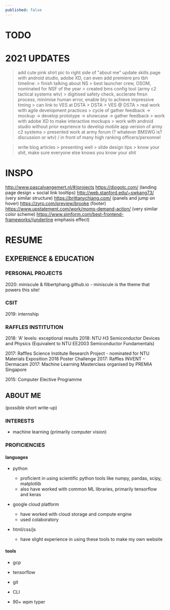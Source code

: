 ```yaml
---
published: false
---
```


# TODO

# 2021 UPDATES
> add cute pink shirt pic to right side of "about me"
> update skills page with android studio, adobe XD, can even add premiere pro tbh
> timeline:
    > finish talking about NS
        > best launcher crew, OSOM, nominated for NSF of the year
        > created bms config tool (army c2 tactical systems wtv)
        > digitised safety check, acclerate fmsn process, minimise human error, enable bty to achieve impressive timing
        > can link to VES at DSTA
    > DSTA
        > VES @ DSTA 
        > real work with agile development practices
        > cycle of gather feedback -> mockup -> develop prototype -> showcase -> gather feedback
        > work with adobe XD to make interactive mockups
        > work with android studio without prior exprience to develop mobile app version of army c2 systems
        > presented work at army forum (? whatever BMSWG is? discussion or wtv) / in front of many high ranking officers/personnel


> write blog articles
    > presenting well
        > slide design tips
        > know your shit, make sure everyone else knows you know your shit














# INSPO
http://www.pascalvangemert.nl/#/projects
https://diogotc.com/ (landing page design + social link tooltips)
http://web.stanford.edu/~swkang73/ (very similar structure)
https://brittanychiang.com/ (panels and jump on hover)
https://zyro.com/preview/brooke (footer)
https://www.upstatement.com/work/moms-demand-action/ (very similar color scheme)
https://www.simform.com/best-frontend-frameworks/(underline emphasis effect)

# RESUME

## EXPERIENCE & EDUCATION

### PERSONAL PROJECTS
2020: miniscule & filbertphang.github.io
    - miniscule is the theme that powers this site!

### CSIT
2019: internship

### RAFFLES INSTITUTION
2018: 'A' levels: exceptional results
2018: NTU H3 Semiconductor Devices and Physics (Equivalent to NTU EE2003 Semiconductor Fundamentals)

2017: Raffles Science Institute Research Project
     - nominated for NTU Materials Exposition 2018 Poster Challenge
2017: Raffles INVENT - Dermacam
2017: Machine Learning Masterclass organised by PREMIA Singapore

2015: Computer Elective Programme

## ABOUT ME
(possible short write-up)

### INTERESTS
- machine learning (primarily computer vision)


### PROFICIENCIES
#### languages
- python
    - proficient in using scientific python tools like numpy, pandas, scipy, matplotlib
    - also have worked with common ML libraries, primarily tensorflow and keras

- google cloud platform
    - have worked with cloud storage and compute engine
    - used colaboratory

- html/css/js
    - have slight experience in using these tools to make my own website

#### tools
- gcp
- tensorflow
- git
- CLI

- 90+ wpm typer